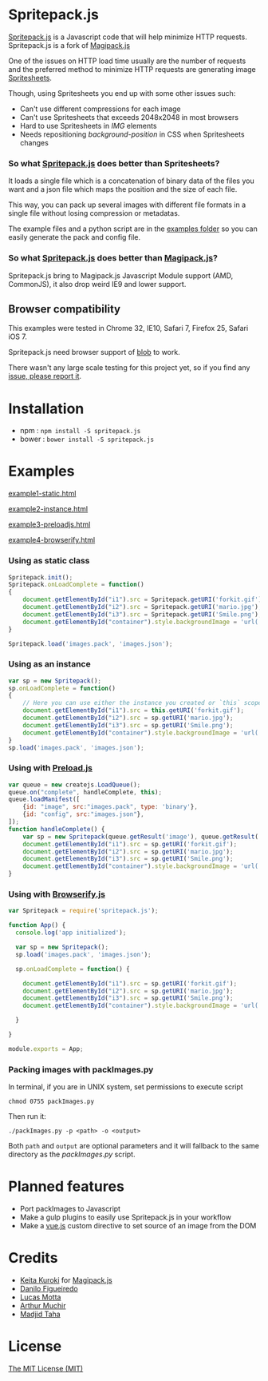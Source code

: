 Spritepack.js
===========

[Spritepack.js](https://github.com/madjidtaha/Spritepack.js) is a Javascript code that will help minimize HTTP requests.
Spritepack.js is a fork of [Magipack.js](https://github.com/keitakun/Magipack.js)

One of the issues on HTTP load time usually are the number of requests and the preferred method to minimize HTTP requests are generating image [Spritesheets](https://www.google.com/search?q=spritesheet&oq=spritesheet&aqs=chrome..69i57j69i59j69i60.1687j0j7&sourceid=chrome&espv=210&es_sm=91&ie=UTF-8).

Though, using Spritesheets you end up with some other issues such:

* Can't use different compressions for each image
* Can't use Spritesheets that exceeds 2048x2048 in most browsers
* Hard to use Spritesheets in *IMG* elements
* Needs repositioning *background-position* in CSS when Spritesheets changes

### So what [Spritepack.js](https://github.com/madjidtaha/Spritepack.js) does better than Spritesheets?
It loads a single file which is a concatenation of binary data of the files you want and a json file which maps the position and the size of each file.

This way, you can pack up several images with different file formats in a single file without losing compression or metadatas.

The example files and a python script are in the [examples folder](https://github.com/madjidtaha/Spritepack.js/tree/master/examples) so you can easily generate the pack and config file.

### So what [Spritepack.js](https://github.com/madjidtaha/Spritepack.js) does better than [Magipack.js](https://github.com/keitakun/Magipack.js)?

Spritepack.js bring to Magipack.js Javascript Module support (AMD, CommonJS), it also drop weird IE9 and lower support.


Browser compatibility
---------------------
This examples were tested in Chrome 32, IE10, Safari 7, Firefox 25, Safari iOS 7.

Spritepack.js need browser support of [blob](http://caniuse.com/#search=blob) to work.

There wasn't any large scale testing for this project yet, so if you find any [issue, please report it](https://github.com/madjidtaha/Spritepack.js/issues).

Installation
============

- npm : `npm install -S spritepack.js`
- bower : `bower install -S spritepack.js`

Examples
========

[example1-static.html](http://madj.me/lib/Spritepack.js/examples/example1-static.html)

[example2-instance.html](http://madj.me/lib/Spritepack.js/examples/example2-instance.html)

[example3-preloadjs.html](http://madj.me/lib/Spritepack.js/examples/example3-preloadjs.html)

[example4-browserify.html](http://madj.me/lib/Spritepack.js/examples/example4-browserify.html)

### Using as static class
```javascript
Spritepack.init();
Spritepack.onLoadComplete = function()
{
	document.getElementById("i1").src = Spritepack.getURI('forkit.gif');
	document.getElementById("i2").src = Spritepack.getURI('mario.jpg');
	document.getElementById("i3").src = Spritepack.getURI('Smile.png');
	document.getElementById("container").style.backgroundImage = 'url(' + Spritepack.getURI('packman_ghost.gif') + ')';
}

Spritepack.load('images.pack', 'images.json');
```

### Using as an instance
```javascript
var sp = new Spritepack();
sp.onLoadComplete = function()
{
	// Here you can use either the instance you created or `this` scope.
	document.getElementById("i1").src = this.getURI('forkit.gif');
	document.getElementById("i2").src = sp.getURI('mario.jpg');
	document.getElementById("i3").src = sp.getURI('Smile.png');
	document.getElementById("container").style.backgroundImage = 'url(' + sp.getURI('packman_ghost.gif') + ')';
}
sp.load('images.pack', 'images.json');
```

### Using with [Preload.js](http://www.createjs.com/#!/PreloadJS)
``` javascript
var queue = new createjs.LoadQueue();
queue.on("complete", handleComplete, this);
queue.loadManifest([
	{id: "image", src:"images.pack", type: 'binary'},
	{id: "config", src:"images.json"},
]);
function handleComplete() {
	var sp = new Spritepack(queue.getResult('image'), queue.getResult('config'));
	document.getElementById("i1").src = sp.getURI('forkit.gif');
	document.getElementById("i2").src = sp.getURI('mario.jpg');
	document.getElementById("i3").src = sp.getURI('Smile.png');
	document.getElementById("container").style.backgroundImage = 'url(' + sp.getURI('packman_ghost.gif') + ')';
}
```

### Using with [Browserify.js](http://browserify.org/)
``` javascript
var Spritepack = require('spritepack.js');

function App() {
  console.log('app initialized');

  var sp = new Spritepack();
  sp.load('images.pack', 'images.json');

  sp.onLoadComplete = function() {

    document.getElementById("i1").src = sp.getURI('forkit.gif');
    document.getElementById("i2").src = sp.getURI('mario.jpg');
    document.getElementById("i3").src = sp.getURI('Smile.png');
    document.getElementById("container").style.backgroundImage = 'url(' + sp.getURI('packman_ghost.gif') + ')';

  }

}

module.exports = App;
```

### Packing images with packImages.py
In terminal, if you are in UNIX system, set permissions to execute script
```
chmod 0755 packImages.py
```

Then run it:
```
./packImages.py -p <path> -o <output>
```

Both `path` and `output` are optional parameters and it will fallback to the same directory as the *packImages.py* script.


Planned features
========================

- Port packImages to Javascript
- Make a gulp plugins to easily use Spritepack.js in your workflow
- Make a [vue.js](http://vuejs.org) custom directive to set source of an image from the DOM

Credits
=======

- [Keita Kuroki](https://github.com/keitakun) for [Magipack.js](https://github.com/keitakun/Magipack.js)
- [Danilo Figueiredo](https://github.com/grifotv)
- [Lucas Motta](https://github.com/lucasmotta)
- [Arthur Muchir](https://github.com/arthurmuchir)
- [Madjid Taha](https://madj.me)

License
=======

[The MIT License (MIT)](http://opensource.org/licenses/MIT)